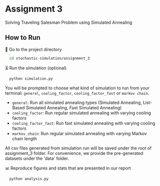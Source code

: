 # Assignment 3
Solving Traveling Salesman Problem using Simulated Annealing

## How to Run
📁 Go to the project directory
```bash
  cd stochastic-simulation/assignment_3
```

⏳ Run the simulation (optional)
```bash
  python simulation.py
```
You will be prompted to choose what kind of simulation to run from your terminal: `general`, `cooling_factor`, `cooling_factor_fast` or `markov chain`.

+ `general`: Run all simulated annealing types (Simulated Annealing, List-Based Simulated Annealing, Fast Simulated Annealing)
+ `cooling_factor`: Run regular simulated annealing with varying cooling factors
+ `cooling_factor_fast`: Run fast simulated annealing with varying cooling factors
+ `markov_chain`: Run regular simulated annealing with varying Markov chain length

All csv files generated from simulation run will be saved under the root of assignment_3 folder.
For convenience, we provide the pre-generated datasets under the 'data' folder. 

📊 Reproduce figures and stats that are presented in our report 
```bash
  python analysis.py
```
